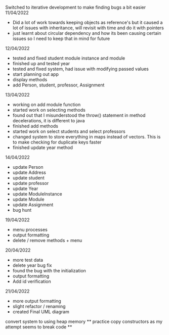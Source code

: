 Switched to iterative development to make finding bugs a bit easier
11/04/2022

- Did a lot of work towards keeping objects as reference's but it caused a lot of issues with inheritance, will revisit with time and do it with pointers
- just learnt about circular dependency and how its been causing certain issues so I need to keep that in mind for future

12/04/2022

- tested and fixed student module instance and module
- finished up and tested year
- tested and fixed system, had issue with modifying passed values
- start planning out app
- display methods
- add Person, student, professor, Assignment

13/04/2022

- working on add module function
- started work on selecting methods
- found out that I misunderstood the throw() statement in method decelerations, it is different to java
- finished add methods
- started work on select students and select professors
- changed system to store everything in maps instead of vectors. This is to make checking for duplicate keys faster
- finished update year method

14/04/2022

- update Person
- update Address
- update student
- update professor
- update Year
- update ModuleInstance
- update Module
- update Assignment
- bug hunt

19/04/2022

- menu processes
- output formatting
- delete / remove methods + menu

20/04/2022

- more test data
- delete year bug fix
- found the bug with the initialization
- output formatting
- Add id verification

21/04/2022

- more output formatting
- slight refactor / renaming 
- created Final UML diagram

convert system to using heap memory
** practice copy constructors as my attempt seems to break code **
